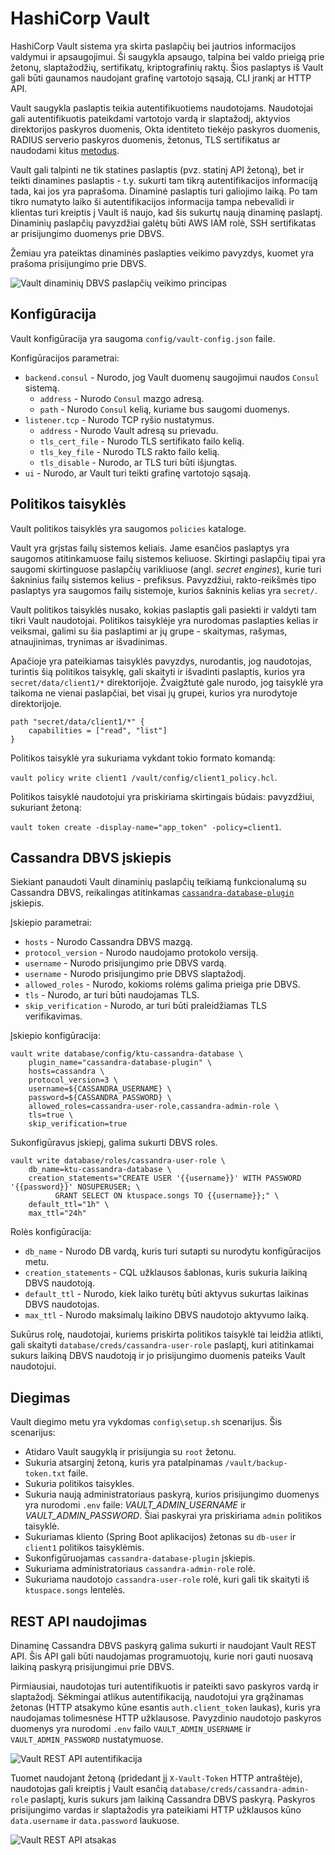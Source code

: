 # HashiCorp Vault
HashiCorp Vault sistema yra skirta paslapčių bei jautrios informacijos valdymui ir apsaugojimui. Ši saugykla apsaugo, talpina bei valdo prieigą prie žetonų, slaptažodžių, sertifikatų, kriptografinių raktų. Šios paslaptys iš Vault gali būti gaunamos naudojant grafinę vartotojo sąsają, CLI įrankį ar HTTP API.

Vault saugykla paslaptis teikia autentifikuotiems naudotojams. Naudotojai gali autentifikuotis pateikdami vartotojo vardą ir slaptažodį, aktyvios direktorijos paskyros duomenis, Okta identiteto tiekėjo paskyros duomenis, RADIUS serverio paskyros duomenis, žetonus, TLS sertifikatus ar naudodami kitus [metodus](https://www.vaultproject.io/docs/auth/).

Vault gali talpinti ne tik statines paslaptis (pvz. statinį API žetoną), bet ir teikti dinamines paslaptis - t.y. sukurti tam tikrą autentifikacijos informaciją tada, kai jos yra paprašoma. Dinaminė paslaptis turi galiojimo laiką. Po tam tikro numatyto laiko ši autentifikacijos informacija tampa nebevalidi ir klientas turi kreiptis į Vault iš naujo, kad šis sukurtų naują dinaminę paslaptį. Dinaminių paslapčių pavyzdžiai galėtų būti AWS IAM rolė, SSH sertifikatas ar prisijungimo duomenys prie DBVS. 

Žemiau yra pateiktas dinaminės paslapties veikimo pavyzdys, kuomet yra prašoma prisijungimo prie DBVS.

![Vault dinaminių DBVS paslapčių veikimo principas](../../images/dynamic-secret.png)

## Konfigūracija
Vault konfigūracija yra saugoma `config/vault-config.json` faile.

Konfigūracijos parametrai:
- `backend.consul` - Nurodo, jog Vault duomenų saugojimui naudos `Consul` sistemą.
    - `address` - Nurodo `Consul` mazgo adresą.
    - `path` - Nurodo `Consul` kelią, kuriame bus saugomi duomenys.
- `listener.tcp` - Nurodo TCP ryšio nustatymus.
    - `address` - Nurodo Vault adresą su prievadu.
    - `tls_cert_file` - Nurodo TLS sertifikato failo kelią.
    - `tls_key_file` - Nurodo TLS rakto failo kelią.
    - `tls_disable` - Nurodo, ar TLS turi būti išjungtas.
- `ui` - Nurodo, ar Vault turi teikti grafinę vartotojo sąsają.

## Politikos taisyklės
Vault politikos taisyklės yra saugomos `policies` kataloge. 

Vault yra grįstas failų sistemos keliais. Jame esančios paslaptys yra saugomos atitinkamuose failų sistemos keliuose. Skirtingi paslapčių tipai yra saugomi skirtinguose paslapčių varikliuose (angl. *secret engines*), kurie turi šakninius failų sistemos kelius - prefiksus. Pavyzdžiui, rakto-reikšmės tipo paslaptys yra saugomos failų sistemoje, kurios šakninis kelias yra `secret/`.

Vault politikos taisyklės nusako, kokias paslaptis gali pasiekti ir valdyti tam tikri Vault naudotojai. Politikos taisyklėje yra nurodomas paslapties kelias ir veiksmai, galimi su šia paslaptimi ar jų grupe - skaitymas, rašymas, atnaujinimas, trynimas ar išvadinimas.

Apačioje yra pateikiamas taisyklės pavyzdys, nurodantis, jog naudotojas, turintis šią politikos taisyklę, gali skaityti ir išvadinti paslaptis, kurios yra `secret/data/client1/*` direktorijoje. Žvaigžtutė gale nurodo, jog taisyklė yra taikoma ne vienai paslapčiai, bet visai jų grupei, kurios yra nurodytoje direktorijoje.

```
path "secret/data/client1/*" {
    capabilities = ["read", "list"]
}
```

Politikos taisyklė yra sukuriama vykdant tokio formato komandą:

`vault policy write client1 /vault/config/client1_policy.hcl`.

Politikos taisyklė naudotojui yra priskiriama skirtingais būdais: pavyzdžiui, sukuriant žetoną:

`vault token create -display-name="app_token" -policy=client1`.

## Cassandra DBVS įskiepis
Siekiant panaudoti Vault dinaminių paslapčių teikiamą funkcionalumą su Cassandra DBVS, reikalingas atitinkamas [`cassandra-database-plugin`](https://www.vaultproject.io/api/secret/databases/cassandra.html) įskiepis.

Įskiepio parametrai:
- `hosts` - Nurodo Cassandra DBVS mazgą.
- `protocol_version` - Nurodo naudojamo protokolo versiją.
- `username` - Nurodo prisijungimo prie DBVS vardą.
- `username` - Nurodo prisijungimo prie DBVS slaptažodį.
- `allowed_roles` - Nurodo, kokioms rolėms galima prieiga prie DBVS.
- `tls` - Nurodo, ar turi būti naudojamas TLS.
- `skip_verification` - Nurodo, ar turi būti praleidžiamas TLS verifikavimas.

Įskiepio konfigūracija:
```
vault write database/config/ktu-cassandra-database \
    plugin_name="cassandra-database-plugin" \
    hosts=cassandra \
    protocol_version=3 \
    username=${CASSANDRA_USERNAME} \
    password=${CASSANDRA_PASSWORD} \
    allowed_roles=cassandra-user-role,cassandra-admin-role \
    tls=true \
    skip_verification=true
```

Sukonfigūravus įskiepį, galima sukurti DBVS roles.
```
vault write database/roles/cassandra-user-role \
    db_name=ktu-cassandra-database \
    creation_statements="CREATE USER '{{username}}' WITH PASSWORD '{{password}}' NOSUPERUSER; \
          GRANT SELECT ON ktuspace.songs TO {{username}};" \
    default_ttl="1h" \
    max_ttl="24h"
```

Rolės konfigūracija:
- `db_name` - Nurodo DB vardą, kuris turi sutapti su nurodytu konfigūracijos metu.
- `creation_statements` - CQL užklausos šablonas, kuris sukuria laikiną DBVS naudotoją.
- `default_ttl` - Nurodo, kiek laiko turėtų būti aktyvus sukurtas laikinas DBVS naudotojas.
- `max_ttl` - Nurodo maksimalų laikino DBVS naudotojo aktyvumo laiką.

Sukūrus rolę, naudotojai, kuriems priskirta politikos taisyklė tai leidžia atlikti, gali skaityti `database/creds/cassandra-user-role` paslaptį, kuri atitinkamai sukurs laikiną DBVS naudotoją ir jo prisijungimo duomenis pateiks Vault naudotojui.

## Diegimas
Vault diegimo metu yra vykdomas `config\setup.sh` scenarijus. Šis scenarijus:
- Atidaro Vault saugyklą ir prisijungia su `root` žetonu.
- Sukuria atsarginį žetoną, kuris yra patalpinamas `/vault/backup-token.txt` faile.
- Sukuria politikos taisykles.
- Sukuria naują administratoriaus paskyrą, kurios prisijungimo duomenys yra nurodomi `.env` faile: *VAULT_ADMIN_USERNAME* ir *VAULT_ADMIN_PASSWORD*. Šiai paskyrai yra priskiriama `admin` politikos taisyklė.
- Sukuriamas kliento (Spring Boot aplikacijos) žetonas su `db-user` ir `client1` politikos taisyklėmis.
- Sukonfigūruojamas `cassandra-database-plugin` įskiepis.
- Sukuriama administratoriaus `cassandra-admin-role` rolė.
- Sukuriama naudotojo `cassandra-user-role` rolė, kuri gali tik skaityti iš `ktuspace.songs` lentelės.

## REST API naudojimas
Dinaminę Cassandra DBVS paskyrą galima sukurti ir naudojant Vault REST API. Šis API gali būti naudojamas programuotojų, kurie nori gauti nuosavą laikiną paskyrą prisijungimui prie DBVS.

Pirmiausiai, naudotojas turi autentifikuotis ir pateikti savo paskyros vardą ir slaptažodį. Sėkmingai atlikus autentifikaciją, naudotojui yra grąžinamas žetonas (HTTP atsakymo kūne esantis `auth.client_token` laukas), kuris yra naudojamas tolimesnėse HTTP užklausose. Pavyzdinio naudotojo paskyros duomenys yra nurodomi `.env` failo `VAULT_ADMIN_USERNAME` ir `VAULT_ADMIN_PASSWORD` nustatymuose.

![Vault REST API autentifikacija](../../images/demo/vault_api_auth.png)

Tuomet naudojant žetoną (pridedant jį `X-Vault-Token` HTTP antraštėje), naudotojas gali kreiptis į Vault esančią `database/creds/cassandra-admin-role` paslaptį, kuris sukurs jam laikiną Cassandra DBVS paskyrą. Paskyros prisijungimo vardas ir slaptažodis yra pateikiami HTTP užklausos kūno `data.username` ir `data.password` laukuose.

![Vault REST API atsakas](../../images/demo/vault_api_usage.png)
